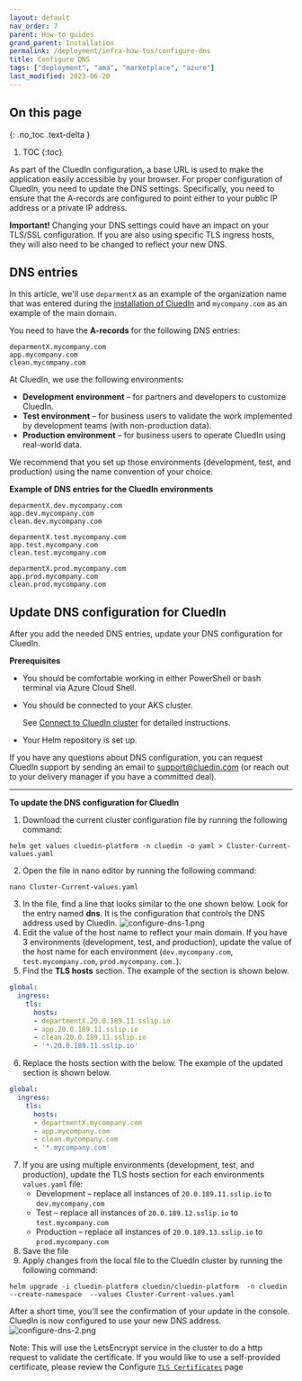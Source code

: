 ```yaml
---
layout: default
nav_order: 7
parent: How-to guides
grand_parent: Installation
permalink: /deployment/infra-how-tos/configure-dns
title: Configure DNS
tags: ["deployment", "ama", "marketplace", "azure"]
last_modified: 2023-06-20
---
```

## On this page
{: .no_toc .text-delta }
1. TOC
{:toc}


As part of the CluedIn configuration, a base URL is used to make the application easily accessible by your browser. For proper configuration of CluedIn, you need to update the DNS settings. Specifically, you need to ensure that the A-records are configured to point either to your public IP address or a private IP address.

**Important!** Changing your DNS settings could have an impact on your TLS/SSL configuration. If you are also using specific TLS ingress hosts, they will also need to be changed to reflect your new DNS.

## DNS entries

In this article, we'll use `deparmentX` as an example of the organization name that was entered during the [installation of CluedIn](/deployment/azure-marketplace/step-3#complete-the-initial-setup-tab) and `mycompany.com` as an example of the main domain.

You need to have the **A-records** for the following DNS entries:

```
deparmentX.mycompany.com
app.mycompany.com
clean.mycompany.com
```

At CluedIn, we use the following environments:

- **Development environment** – for partners and developers to customize CluedIn.
- **Test environment** – for business users to validate the work implemented by development teams (with non-production data).
- **Production environment** – for business users to operate CluedIn using real-world data.

We recommend that you set up those environments (development, test, and production) using the name convention of your choice.

**Example of DNS entries for the CluedIn environments**

```
deparmentX.dev.mycompany.com
app.dev.mycompany.com
clean.dev.mycompany.com

deparmentX.test.mycompany.com
app.test.mycompany.com
clean.test.mycompany.com

deparmentX.prod.mycompany.com
app.prod.mycompany.com
clean.prod.mycompany.com
```

## Update DNS configuration for CluedIn

After you add the needed DNS entries, update your DNS configuration for CluedIn.

**Prerequisites**

- You should be comfortable working in either PowerShell or bash terminal via Azure Cloud Shell.
- You should be connected to your AKS cluster.

    See [Connect to CluedIn cluster](/deployment/infra-how-tos/connect-to-cluedin) for detailed instructions.

- Your Helm repository is set up.

If you have any questions about DNS configuration, you can request CluedIn support by sending an email to <a href="mailto:support@cluedin.com">support@cluedin.com</a> (or reach out to your delivery manager if you have a committed deal).

<hr>

**To update the DNS configuration for CluedIn**

1. Download the current cluster configuration file by running the following command:
```
helm get values cluedin-platform -n cluedin -o yaml > Cluster-Current-values.yaml
```
2. Open the file in nano editor by running the following command:
```
nano Cluster-Current-values.yaml
```
3. In the file, find a line that looks similar to the one shown below. Look for the entry named **dns**. It is the configuration that controls the DNS address used by CluedIn.
![configure-dns-1.png](../../assets/images/ama/howtos/configure-dns-1.png)
4. Edit the value of the host name to reflect your main domain. If you have 3 environments (development, test, and production), update the value of the host name for each environment (`dev.mycompany.com`, `test.mycompany.com`, `prod.mycompany.com.`).
5. Find the **TLS hosts** section. The example of the section is shown below.
```yaml
global:
  ingress:
    tls:
      hosts:
      - departmentX.20.0.189.11.sslip.io
      - app.20.0.189.11.sslip.io
      - clean.20.0.189.11.sslip.io
      - '*.20.0.189.11.sslip.io'
```
6. Replace the hosts section with the below. The example of the updated section is shown below.
```yaml
global:
  ingress:
    tls:
      hosts:
      - departmentX.mycompany.com
      - app.mycompany.com
      - clean.mycompany.com
      - '*.mycompany.com'
```

7. If you are using multiple environments (development, test, and production), update the TLS hosts section for each environments `values.yaml` file:
   - Development – replace all instances of `20.0.189.11.sslip.io` to `dev.mycompany.com`
   - Test – replace all instances of `20.0.189.12.sslip.io` to `test.mycompany.com`
   - Production – replace all instances of `20.0.189.13.sslip.io` to `prod.mycompany.com`
8. Save the file
9. Apply changes from the local file to the CluedIn cluster by running the following command:
```
helm upgrade -i cluedin-platform cluedin/cluedin-platform  -n cluedin --create-namespace  --values Cluster-Current-values.yaml
```

After a short time, you'll see the confirmation of your update in the console. CluedIn is now configured to use your new DNS address.
![configure-dns-2.png](../../assets/images/ama/howtos/configure-dns-2.png)

Note: This will use the LetsEncrypt service in the cluster to do a http request to validate the certificate. If you would like to use a self-provided certificate, please review the Configure [`TLS Certificates`](/deployment/infra-how-tos/configure-certificates) page